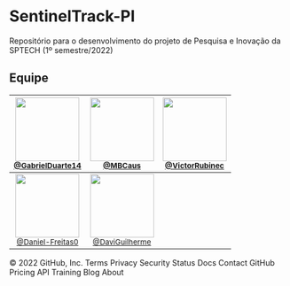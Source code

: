 # SentinelTrack-PI

Repositório para o desenvolvimento do projeto de Pesquisa e Inovação da SPTECH (1º semestre/2022)

## Equipe 



| [<img src="https://avatars.githubusercontent.com/GabrielDuarte14" width="115"><br><small>@GabrielDuarte14</small>](https://github.com/GabrielDuarte14) | [<img src="https://avatars.githubusercontent.com/MBCaus" width="115"><br><small>@MBCaus</small>](https://github.com/MBCaus) | [<img src="https://avatars.githubusercontent.com/VictorRubinec" width="115"><br><small>@VictorRubinec</small>](https://github.com/VictorRubinec) 
| :---: | :---: | :---: |
| [<img src="https://avatars.githubusercontent.com/Daniel-Freitas0" width="115"><br><small>@Daniel-Freitas0</small>](https://github.com/Daniel-Freitas0) | [<img src="https://avatars.githubusercontent.com/DaviGuilherme" width="115"><br><small>@DaviGuilherme</small>](https://github.com/DaviGuilherme) | 
 
© 2022 GitHub, Inc.
Terms
Privacy
Security
Status
Docs
Contact GitHub
Pricing
API
Training
Blog
About
